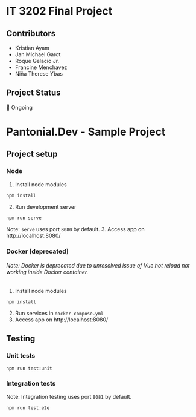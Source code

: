 # IT 3202 Final Project

## Contributors
  - Kristian Ayam
  - Jan Michael Garot
  - Roque Gelacio Jr.
  - Francine Menchavez
  - Niña Therese Ybas

## Project Status
📝 Ongoing
# Pantonial.Dev - Sample Project

## Project setup

### Node
1. Install node modules
```
npm install
```
2. Run development server
```
npm run serve
```
Note: `serve` uses port `8080` by default.
3. Access app on http://localhost:8080/

### Docker [deprecated]
###### Note: Docker is deprecated due to unresolved issue of Vue hot reload not working inside Docker container.
1. Install node modules
```
npm install
```
2. Run services in `docker-compose.yml`<br>
3. Access app on http://localhost:8080/

## Testing
### Unit tests
```
npm run test:unit
```

### Integration tests
Note: Integration testing uses port `8081` by default.
```
npm run test:e2e
```
